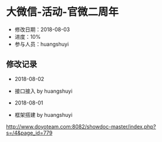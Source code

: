 # 大微信-活动-官微二周年
- 修改日期：2018-08-03
- 进度：10%  
- 参与人员：huangshuyi

## 修改记录
- 2018-08-02
* 接口接入 by huangshuyi

- 2018-08-01
* 框架搭建 by huangshuyi

http://www.doyoteam.com:8082/showdoc-master/index.php?s=/4&page_id=779